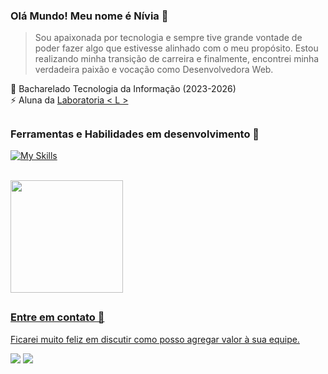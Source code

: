 ### Olá Mundo! Meu nome é Nívia 👋

> Sou apaixonada por tecnologia e sempre tive grande vontade de poder fazer algo que estivesse alinhado com o meu propósito. Estou realizando minha
transição de carreira e finalmente, encontrei minha verdadeira paixão e vocação como Desenvolvedora Web. 


📖 Bacharelado Tecnologia da Informação (2023-2026) <br>
⚡ Aluna da <a href="https://www.laboratoria.la/br" target="_blank">Laboratoria < L ></a> <br> 

##

### Ferramentas e Habilidades em desenvolvimento 🏹
[![My Skills](https://skillicons.dev/icons?i=js,html,css,nodejs,git,github,figma,postgres,vscode,jest,firebase&perline=6)](https://skillicons.dev)

<br>

<a href="https://github.com/nicoletsingas">
<img height="180em" src="https://github-readme-stats.vercel.app/api?username=NiviCris&show_icons=true&theme=dracula&include_all_commits=true&count_private=true"/>

##

### Entre em contato 📱

Ficarei muito feliz em discutir como posso agregar valor à sua equipe.
<div> 
  <a href="https://www.linkedin.com/in/niviacristina/" target="_blank"><img src="https://img.shields.io/badge/-LinkedIn-%230077B5?style=for-the-badge&logo=linkedin&logoColor=white" target="_blank"></a>   
  <a href="mailto:niviacristinamiranda@gmail.com"><img src="https://img.shields.io/badge/-Gmail-%23333?style=for-the-badge&logo=gmail&logoColor=red" target="_blank"></a>
</div>



<!--
**Nivicris/Nivicris** is a ✨ _special_ ✨ repository because its `README.md` (this file) appears on your GitHub profile.

Here are some ideas to get you started:

- 🔭 I’m currently working on ...
- 🌱 I’m currently learning ...
- 👯 I’m looking to collaborate on ...
- 🤔 I’m looking for help with ...
- 💬 Ask me about ...
- 📫 How to reach me: ...
- 😄 Pronouns: ...
- ⚡ Fun fact: ...
-->
